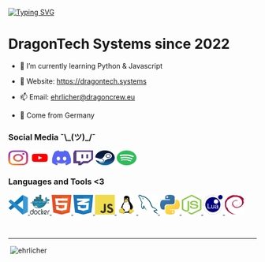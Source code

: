 <a href="https://dragontech.systems"><img src="https://readme-typing-svg.demolab.com?font=DragonCrew&pause=1000&color=651AF7&width=435&lines=Hi+%F0%9F%91%8B%2C+I'm+Ehrlicher+%3A)" alt="Typing SVG" /></a>

# DragonTech Systems since 2022

- 🌱 I’m currently learning Python & Javascript

- 🏮 Website: https://dragontech.systems

- 📫 Email: ehrlicher@dragoncrew.eu

- 🌸 Come from Germany

<h3 align="left">Social Media ¯\_(ツ)_/¯</h3>
<p align="left">
<a href="https://instagram.com/ehrlichertv" target="blank"><img align="center" src="./img/instagram.svg" alt="ehrlichertv" height="30" width="40" /></a>
<a href="https://www.youtube.com/@ehrlichertv" target="blank"><img align="center" src="./img/youtube.svg" alt="Ehrlicher" height="30" width="40" /></a>
<a href="https://discord.gg/T7djC84HmZ" target="blank"><img align="center" src="./img/discord-new.svg" alt="[discord.gg/T7djC84HmZ](https://discord.gg/T7djC84HmZ)" height="30" width="40" /></a>
<a href="https://twitch.tv/ehrlichertv" target="blank"><img align="center" src="./img/twitch.svg" alt="[twitch.tv/ehrlichertv](https://twitch.tv/ehrlichertv)" height="30" width="40" /></a>
<a href="https://steamcommunity.com/id/ehrlicher" target="blank"><img align="center" src="./img/steam.svg" alt="[steamcommunity.com/id/ehrlicher](https://steamcommunity.com/id/ehrlicher)" height="30" width="40" /></a>
<a href="https://open.spotify.com/user/f0swipbji3p5dt2fnoquhuuzn" target="blank"><img align="center" src="./img/spotify.svg" alt="[open.spotify.com/user/f0swipbji3p5dt2fnoquhuuzn](https://open.spotify.com/user/f0swipbji3p5dt2fnoquhuuzn)" height="30" width="40" /></a>

</p>

<h3 align="left">Languages and Tools <3</h3>
<p align="left"> <a href="https://code.visualstudio.com/" target="_blank" rel="noreferrer"> <img src="./img/vscode.svg" alt="vscode" width="40" height="40"/> </a> <a href="https://www.docker.com/" target="_blank" rel="noreferrer"> <img src="./img/docker.svg" alt="docker" width="40" height="40"/> </a> <a href="https://www.w3.org/html/" target="_blank" rel="noreferrer"> <img src="./img/html5.svg" alt="html5" width="40" height="40"/> </a> <a href="https://www.w3.org/Style/CSS/" target="_blank" rel="noreferrer"> <img src="./img/css3.svg" alt="css3" width="40" height="40"/> </a> <a href="https://www.javascript.com/" target="_blank" rel="noreferrer"> <img src="./img/javascript.svg" alt="javascript" width="40" height="40"/> </a> <a href="https://www.linux.org/" target="_blank" rel="noreferrer"> <img src="./img/linux.svg" alt="linux" width="40" height="40"/> </a> <a href="https://www.mysql.com/" target="_blank" rel="noreferrer"> <img src="./img/mysql.svg" alt="mysql" width="40" height="40"/> </a> <a href="https://www.python.org/" target="_blank" rel="noreferrer"> <img src="./img/python.svg" alt="python" width="40" height="40"/> </a> <a href="https://nodejs.org/" target="_blank" rel="noreferrer"> <img src="./img/nodejs.svg" alt="nodejs" width="40" height="40"/> </a> <a href="https://www.lua.org/" target="_blank" rel="noreferrer"> <img src="./img/lua.svg" alt="lua" width="40" height="40"/> </a> <a href="https://www.debian.org/" target="_blank" rel="noreferrer"> <img src="./img/debian.svg" alt="debian" width="40" height="40"/> </a> </p>

<br />
  
---

<p>&nbsp;<img align="center" src="https://github-readme-stats.vercel.app/api?username=ehrlicher&show_icons=true&theme=tokyonight" alt="ehrlicher" /></p>
